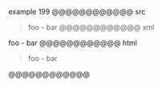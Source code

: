 example 199
@@@@@@@@@@@@ src
> foo
    - bar
@@@@@@@@@@@@ xml
<?xml version="1.0" encoding="UTF-8"?>
<!DOCTYPE document SYSTEM "CommonMark.dtd">
<document xmlns="http://commonmark.org/xml/1.0">
  <block_quote>
    <paragraph>
      <text>foo</text>
      <softbreak />
      <text>- bar</text>
    </paragraph>
  </block_quote>
</document>
@@@@@@@@@@@@ html
<blockquote>
<p>foo
- bar</p>
</blockquote>
@@@@@@@@@@@@
